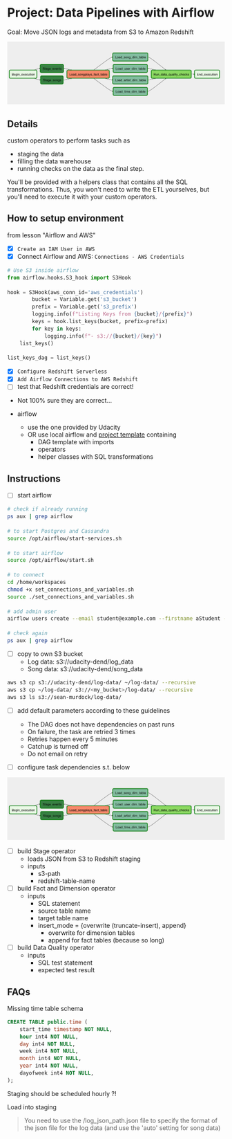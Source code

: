 # Project: Data Pipelines with Airflow

Goal: Move JSON logs and metadata from S3 to Amazon Redshift

![](README.assets/2023-07-16-21-04-04.png)

## Details

custom operators to perform tasks such as

- staging the data
- filling the data warehouse
- running checks on the data as the final step.

You'll be provided with a helpers class that contains all the SQL transformations. Thus, you won't need to write the ETL yourselves, but you'll need to execute it with your custom operators.

## How to setup environment

from lesson "Airflow and AWS"

- [x] `Create an IAM User in AWS`
- [x] Connect Airflow and AWS: `Connections - AWS Credentials`

```python
# Use S3 inside airflow
from airflow.hooks.S3_hook import S3Hook

hook = S3Hook(aws_conn_id='aws_credentials')
        bucket = Variable.get('s3_bucket')
        prefix = Variable.get('s3_prefix')
        logging.info(f"Listing Keys from {bucket}/{prefix}")
        keys = hook.list_keys(bucket, prefix=prefix)
        for key in keys:
            logging.info(f"- s3://{bucket}/{key}")
    list_keys()

list_keys_dag = list_keys()
```

- [x] `Configure Redshift Serverless`
- [x] `Add Airflow Connections to AWS Redshift`
- [ ] test that Redshift credentials are correct!
- Not 100% sure they are correct...

- airflow
  - use the one provided by Udacity
  - OR use local airflow and [project template](https://s3.amazonaws.com/video.udacity-data.com/topher/2019/February/5c6058dc_project-template/project-template.zip) containing
    - DAG template with imports
    - operators
    - helper classes with SQL transformations

## Instructions

- [ ] start airflow

```bash
# check if already running
ps aux | grep airflow

# to start Postgres and Cassandra
source /opt/airflow/start-services.sh

# to start airflow
source /opt/airflow/start.sh

# to connect
cd /home/workspaces
chmod +x set_connections_and_variables.sh
source ./set_connections_and_variables.sh

# add admin user
airflow users create --email student@example.com --firstname aStudent --lastname aStudent --password admin --role Admin --username admin

# check again
ps aux | grep airflow
```

- [ ] copy to own S3 bucket
  - Log data: s3://udacity-dend/log_data
  - Song data: s3://udacity-dend/song_data

```bash
aws s3 cp s3://udacity-dend/log-data/ ~/log-data/ --recursive
aws s3 cp ~/log-data/ s3://<my_bucket>/log-data/ --recursive
aws s3 ls s3://sean-murdock/log-data/
```

- [ ] add default parameters according to these guidelines

  - The DAG does not have dependencies on past runs
  - On failure, the task are retried 3 times
  - Retries happen every 5 minutes
  - Catchup is turned off
  - Do not email on retry

- [ ] configure task dependencies s.t. below

![](README.assets/2023-07-16-21-15-09.png)

- [ ] build Stage operator
  - loads JSON from S3 to Redshift staging
  - inputs
    - s3-path
    - redshift-table-name
- [ ] build Fact and Dimension operator
  - inputs
    - SQL statement
    - source table name
    - target table name
    - insert_mode = {overwrite (truncate-insert), append}
      - overwrite for dimension tables
      - append for fact tables (because so long)
- [ ] build Data Quality operator
  - inputs
    - SQL test statement
    - expected test result

## FAQs

Missing time table schema

```sql
CREATE TABLE public.time (
    start_time timestamp NOT NULL,
    hour int4 NOT NULL,
    day int4 NOT NULL,
    week int4 NOT NULL,
    month int4 NOT NULL,
    year int4 NOT NULL,
    dayofweek int4 NOT NULL,
);
```

Staging should be scheduled hourly ?!

Load into staging

> You need to use the /log_json_path.json file to specify the format of the json file for the log data (and use the 'auto' setting for song data)

